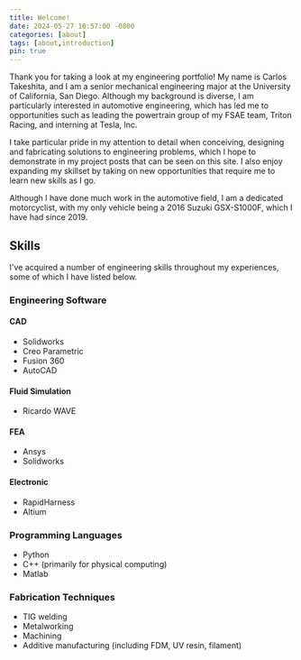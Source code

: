 ```yaml
---
title: Welcome!
date: 2024-05-27 10:57:00 -0800
categories: [about]
tags: [about,introduction]
pin: true
---
```


Thank you for taking a look at my engineering portfolio! My name is Carlos Takeshita, and I am a senior mechanical engineering major at the University of California, San Diego. Although my background is diverse, I am particularly interested in automotive engineering, which has led me to opportunities such as leading the powertrain group of my FSAE team, Triton Racing, and interning at Tesla, Inc.

I take particular pride in my attention to detail when conceiving, designing and fabricating solutions to engineering problems, which I hope to demonstrate in my project posts that can be seen on this site. I also enjoy expanding my skillset by taking on new opportunities that require me to learn new skills as I go.

Although I have done much work in the automotive field, I am a dedicated motorcyclist, with my only vehicle being a 2016 Suzuki GSX-S1000F, which I have had since 2019.

## Skills

I've acquired a number of engineering skills throughout my experiences, some of which I have listed below.

### Engineering Software

#### CAD

* Solidworks
* Creo Parametric
* Fusion 360
* AutoCAD

#### Fluid Simulation

* Ricardo WAVE

#### FEA

* Ansys
* Solidworks

#### Electronic

* RapidHarness
* Altium

### Programming Languages

* Python
* C++ (primarily for physical computing)
* Matlab

### Fabrication Techniques

* TIG welding
* Metalworking
* Machining
* Additive manufacturing (including FDM, UV resin, filament)